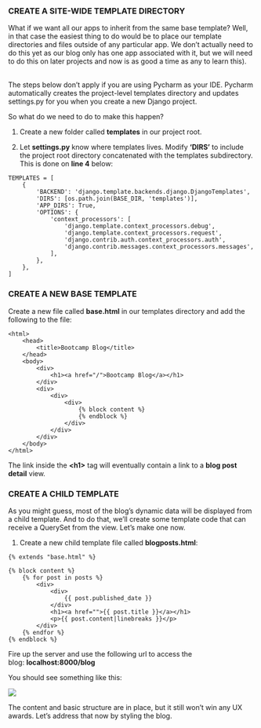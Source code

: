 ### CREATE A SITE-WIDE TEMPLATE DIRECTORY

What if we want all our apps to inherit from the same base template? Well, in
that case the easiest thing to do would be to place our template directories and
files outside of any particular app. We don’t actually need to do this yet as
our blog only has one app associated with it, but we will need to do this on
later projects and now is as good a time as any to learn this).

   
The steps below don’t apply if you are using Pycharm as your IDE. Pycharm
automatically creates the project-level templates directory and updates
settings.py for you when you create a new Django project.

  
So what do we need to do to make this happen?

1.  Create a new folder called **templates** in our project root.

2.  Let **settings.py** know where templates lives. Modify **‘DIRS’** to include
    the project root directory concatenated with the templates subdirectory.
    This is done on **line 4** below:

~~~~~~~~~~~~~~~~~~~~~~~~~~~~~~~~~~~~~~~~~~~~~~~~~~~~~~~~~~~~~~~~~~~~~~~~~~~~~~~~
TEMPLATES = [
    {
        'BACKEND': 'django.template.backends.django.DjangoTemplates',
        'DIRS': [os.path.join(BASE_DIR, 'templates')],
        'APP_DIRS': True,
        'OPTIONS': {
            'context_processors': [
                'django.template.context_processors.debug',
                'django.template.context_processors.request',
                'django.contrib.auth.context_processors.auth',
                'django.contrib.messages.context_processors.messages',
            ],
        },
    },
]
~~~~~~~~~~~~~~~~~~~~~~~~~~~~~~~~~~~~~~~~~~~~~~~~~~~~~~~~~~~~~~~~~~~~~~~~~~~~~~~~

### CREATE A NEW BASE TEMPLATE

Create a new file called **base.html** in our templates directory and add the
following to the file:

~~~~~~~~~~~~~~~~~~~~~~~~~~~~~~~~~~~~~~~~~~~~~~~~~~~~~~~~~~~~~~~~~~~~~~~~~~~~~~~~
<html>
    <head>
        <title>Bootcamp Blog</title>
    </head>
    <body>
        <div>
            <h1><a href="/">Bootcamp Blog</a></h1>
        </div>
        <div>
            <div>
                <div>
                    {% block content %}
                    {% endblock %}
                </div>
            </div>
        </div>
    </body>
</html>
~~~~~~~~~~~~~~~~~~~~~~~~~~~~~~~~~~~~~~~~~~~~~~~~~~~~~~~~~~~~~~~~~~~~~~~~~~~~~~~~

The link inside the **\<h1\>** tag will eventually contain a link to a **blog
post detail** view.  


### CREATE A CHILD TEMPLATE

As you might guess, most of the blog’s dynamic data will be displayed from a
child template. And to do that, we’ll create some template code that can receive
a QuerySet from the view. Let’s make one now.

1.  Create a new child template file called **blogposts.html**:  

~~~~~~~~~~~~~~~~~~~~~~~~~~~~~~~~~~~~~~~~~~~~~~~~~~~~~~~~~~~~~~~~~~~~~~~~~~~~~~~~
{% extends "base.html" %}
 
{% block content %}
    {% for post in posts %}
        <div>
            <div>
                {{ post.published_date }}
            </div>
            <h1><a href="">{{ post.title }}</a></h1>
            <p>{{ post.content|linebreaks }}</p>
        </div>
    {% endfor %}
{% endblock %}
~~~~~~~~~~~~~~~~~~~~~~~~~~~~~~~~~~~~~~~~~~~~~~~~~~~~~~~~~~~~~~~~~~~~~~~~~~~~~~~~

Fire up the server and use the following url to access the
blog: **localhost:8000/blog**

You should see something like this:

![](http://codeinstitute.wpengine.com/wp-content/uploads/2015/12/1449510693_image1.png)

  
The content and basic structure are in place, but it still won’t win any UX
awards. Let’s address that now by styling the blog.
